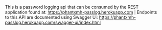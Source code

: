 This is a password logging api that can be consumed by the REST application found at: https://phantxmh-passlog.herokuapp.com | 
Endpoints to this API are documented using Swagger Ui: https://phantxmh-passlog.herokuapp.com/swagger-ui/index.html
